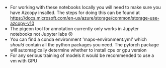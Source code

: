 - For working with these notebooks locally you will need to make sure you have Azcopy insalled. The steps for doing this can be found at https://docs.microsoft.com/en-us/azure/storage/common/storage-use-azcopy-v10
- The pigeon tool for annotation currently only works in Jupyter notebooks not Jupyter labs ☹️
- You can find a conda environment 'maps-environment.yml' which *should* contain all the python packages you need. The pytorch package will automagically determine whether to install cpu or gpu version
- For any serious training of models it would be recommended to use a vm with GPU



